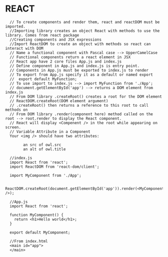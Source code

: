 # REACT

      // To create components and render them, react and reactDOM must be imported.
      //Importing library creates an object React with methods to use the library. Comes from react package
      //Creating components and JSX expressions
      //Import ReactDOM to create an object with methods so react can interact with DOM
      // Name a functional component with Pascal case --> UpperCamelCase
      // Functional components return a react element in JSX
      // React app have 2 core files App.js and index.js
      // Define component in App.js and index.js is entry point.
      // Components in App.js must be exported to index.js to render
      // To export from App.js specify it as a default or named export 
      //  export default MyFunction;
      // To use import to index.js --> import MyFunction from './App';
      // document.getElementById('app') --> returns a DOM element from index.js
      // From DOM library .createRoot() creates a root for the DOM element
      // ReactDOM.createRoot(DOM element argument)
      // .createRoot() then returns a reference to this root to call methods on
      // From DOM library .render(component here) method called on the root --> root.render to display the React component.
      // React will display <Compenent /> in the root while appearing on screen.
      // Variable Attribute in a Component
      Your <img /> should have two attributes:

            an src of owl.src
            an alt of owl.title

      //index.js
      import React from 'react';
      import ReactDOM from 'react-dom/client';
      
      import MyComponent from './App';
      
      ReactDOM.createRoot(document.getElementById('app')).render(<MyComponent />);
      
      //App.js
      import React from 'react';
      
      function MyComponent() {
        return <h1>Hello world</h1>;
      }
      
      export default MyComponent;

      //From index.html
      <main id="app">
      </main>
